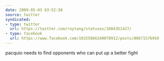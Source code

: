 ```yaml
---
date: 2009-05-03 03:52:56
source: twitter
syndicated:
- type: twitter
  url: https://twitter.com/roytang/statuses/1684351427/
- type: facebook
  url: https://www.facebook.com/10155666240078912/posts/80671576950
---
```


pacquio needs to find opponents who can put up a better fight